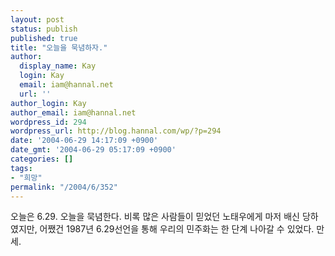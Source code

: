 ```yaml
---
layout: post
status: publish
published: true
title: "오늘을 묵념하자."
author:
  display_name: Kay
  login: Kay
  email: iam@hannal.net
  url: ''
author_login: Kay
author_email: iam@hannal.net
wordpress_id: 294
wordpress_url: http://blog.hannal.com/wp/?p=294
date: '2004-06-29 14:17:09 +0900'
date_gmt: '2004-06-29 05:17:09 +0900'
categories: []
tags:
- "희망"
permalink: "/2004/6/352"
---
```

<p>오늘은 6.29. 오늘을 묵념한다. 비록 많은 사람들이 믿었던 노태우에게 마저 배신 당하였지만, 어쨌건 1987년 6.29선언을 통해 우리의 민주화는 한 단계 나아갈 수 있었다. 만세.</p>
